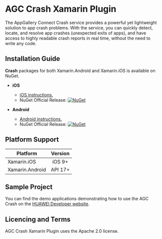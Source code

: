 # AGC Crash Xamarin Plugin

The AppGallery Connect Crash service provides a powerful yet lightweight solution to app crash problems. With the service, you can quickly detect, locate, and resolve app crashes (unexpected exits of apps), and have access to highly readable crash reports in real time, without the need to write any code.

##  Installation Guide

**Crash** packages for both Xamarin.Android and Xamarin.iOS is available on NuGet.

- **iOS** 
   - [iOS instructions.](ios/README.md) 
   -  NuGet Official Release: [![NuGet](https://img.shields.io/nuget/vpre/Huawei.Agconnect.iOS.Crash.svg?label=NuGet)](https://www.nuget.org/packages/Huawei.Agconnect.iOS.Crash)

- **Android** 
   - [Android instructions.](android/README.md) 
   -  NuGet Official Release: [![NuGet](https://img.shields.io/nuget/vpre/Huawei.Agconnect.Crash.svg?label=NuGet)](https://www.nuget.org/packages/Huawei.Agconnect.Crash)
 
## Platform Support

|Platform|Version|
| ------------------- | :------------------: |
|Xamarin.iOS|iOS 9+| 
|Xamarin.Android|API 17+| 

##  Sample Project

You can find the demo applications demonstrating how to use the AGC Crash on the [HUAWEI Developer website](https://developer.huawei.com/consumer/en/doc/development/AppGallery-connect-Guides/agc-introduction).

## Licencing and Terms

AGC Crash Xamarin Plugin uses the Apache 2.0 license.
